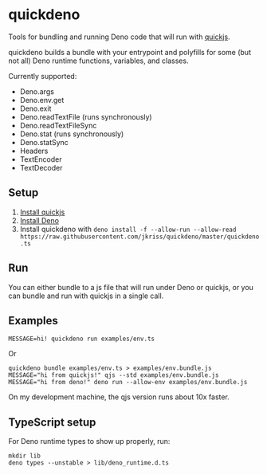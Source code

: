 # quickdeno

Tools for bundling and running Deno code that will run with [quickjs](https://bellard.org/quickjs/).

quickdeno builds a bundle with your entrypoint and polyfills for some (but not all) Deno runtime functions, variables, and classes.

Currently supported:
- Deno.args
- Deno.env.get
- Deno.exit
- Deno.readTextFile (runs synchronously)
- Deno.readTextFileSync
- Deno.stat (runs synchronously)
- Deno.statSync
- Headers
- TextEncoder
- TextDecoder

## Setup

1. [Install quickjs](https://bellard.org/quickjs/)
1. [Install Deno](https://deno.land/)
1. Install quickdeno with `deno install -f --allow-run --allow-read https://raw.githubusercontent.com/jkriss/quickdeno/master/quickdeno.ts`

## Run

You can either bundle to a js file that will run under Deno or quickjs, or you can bundle and run with quickjs in a single call.

## Examples

    MESSAGE=hi! quickdeno run examples/env.ts

Or

    quickdeno bundle examples/env.ts > examples/env.bundle.js
    MESSAGE="hi from quickjs!" qjs --std examples/env.bundle.js
    MESSAGE="hi from deno!" deno run --allow-env examples/env.bundle.js 

On my development machine, the qjs version runs about 10x faster.

## TypeScript setup

For Deno runtime types to show up properly, run:

    mkdir lib
    deno types --unstable > lib/deno_runtime.d.ts